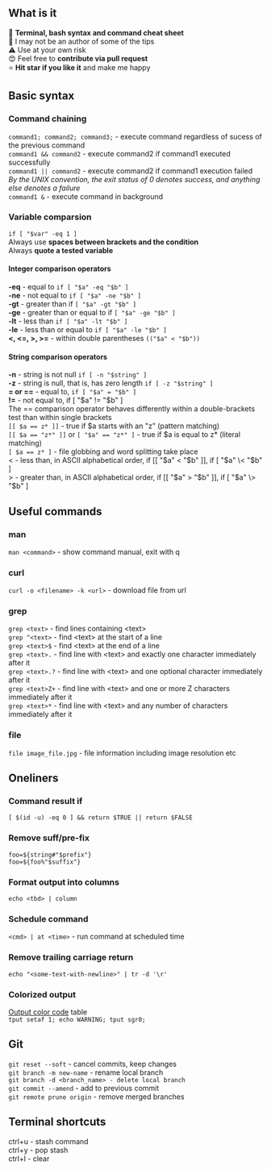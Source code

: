 
## What is it
📃 **Terminal, bash syntax and command cheat sheet**<br>
🙈 I may not be an author of some of the tips<br>
⚠️ Use at your own risk<br>
😍 Feel free to **contribute via pull request**<br>
⭐️ **Hit star if you like it** and make me happy
## Basic syntax
### Command chaining
`command1; command2; command3;` - execute command regardless of sucess of the previous command<br>
`command1 && command2` - execute command2 if command1 executed successfully<br>
`command1 || command2` - execute command2 if command1 execution failed<br>
*By the UNIX convention, the exit status of 0 denotes success, and anything else denotes a failure*<br>
`command1 &` - execute command in background
### Variable comparsion
`if [ "$var" -eq 1 ]`<br>
Always use **spaces between brackets and the condition** <br>
Always **quote a tested variable**<br>

#### Integer comparison operators
**-eq** - equal to `if [ "$a" -eq "$b" ]`<br>
**-ne** - not equal to `if [ "$a" -ne "$b" ]`<br>
**-gt** - greater than if `[ "$a" -gt "$b" ]`<br>
**-ge** - greater than or equal to if `[ "$a" -ge "$b" ]`<br>
**-lt** - less than `if [ "$a" -lt "$b" ]`<br>
**-le** - less than or equal to `if [ "$a" -le "$b" ]`<br>
**\<, \<=, >, >=**  - within double parentheses `(("$a" < "$b"))`<br>

#### String comparison operators
**-n** - string is not null `if [ -n "$string" ]`<br>
**-z** - string is null, that is, has zero length `if [ -z "$string" ]`<br>
**= or ==** - equal to, `if [ "$a" = "$b" ]`<br>
**!=** - not equal to, if [ "$a" != "$b" ]<br>
The == comparison operator behaves differently within a double-brackets test than within single brackets<br>
`[[ $a == z* ]]`   - true if $a starts with an "z" (pattern matching)<br>
`[[ $a == "z*" ]]` or `[ "$a" == "z*" ]` - true if $a is equal to z* (literal matching)<br>
`[ $a == z* ]` - file globbing and word splitting take place<br>
\< - less than, in ASCII alphabetical order, if [[ "$a" < "$b" ]], if [ "$a" \< "$b" ]<br>
\> - greater than, in ASCII alphabetical order, if [[ "$a" > "$b" ]], if [ "$a" \> "$b" ]<br>
## Useful commands
### man
`man <command>` - show command manual, exit with q
### curl
`curl -o <filename> -k <url>` - download file from url
### grep
`grep <text>` - find lines containing \<text><br>
`grep ^<text>` - find \<text> at the start of a line<br>
`grep <text>$` - find \<text> at the end of a line<br>
`grep <text>.` - find line with \<text> and exactly one character immediately after it<br>
`grep <text>.?` - find line with \<text> and one optional character immediately after it<br>
`grep <text>Z+` - find line with \<text> and one or more Z characters immediately after it<br>
`grep <text>*` - find line with \<text> and any number of characters immediately after it<br>
### file
`file image_file.jpg` - file information including image resolution etc
## Oneliners
### Command result if
`[ $(id -u) -eq 0 ] && return $TRUE || return $FALSE`
### Remove suff/pre-fix
`foo=${string#"$prefix"}`<br>
`foo=${foo%"$suffix"}`<br>
### Format output into columns
`echo <tbd> | column` 
### Schedule command
`<cmd> | at <time>` - run command at scheduled time
### Remove trailing carriage return
`echo "<some-text-with-newline>" | tr -d '\r'`
### Colorized output
[Output color code](https://unix.stackexchange.com/questions/269077/tput-setaf-color-table-how-to-determine-color-codes)  table<br>
`tput setaf 1; echo WARNING; tput sgr0;`
## Git
`git reset --soft` - cancel commits, keep changes<br>
`git branch -m new-name` - rename local branch<br>
`git branch -d <branch_name> - delete local branch`<br>
`git commit --amend` - add to previous commit<br>
`git remote prune origin` - remove merged branches<br>
## Terminal shortcuts
ctrl+u - stash command<br>
ctrl+y - pop stash<br>
ctrl+l - clear<br>
